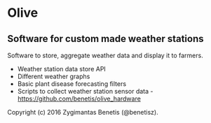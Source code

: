 # Olive
## Software for custom made weather stations

Software to store, aggregate weather data and display it to farmers.

- Weather station data store API
- Different weather graphs
- Basic plant disease forecasting filters
- Scripts to collect weather station sensor data - https://github.com/benetis/olive_hardware

Copyright (c) 2016 Zygimantas Benetis (@benetisz).